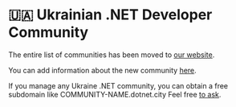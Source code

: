 # 🇺🇦 Ukrainian .NET Developer Community

The entire list of communities has been moved to [our website](http://dotnet.city).

You can add information about the new community [here](https://t.me/+x8pfa6BtiYQ3NGFi).

If you manage any Ukraine .NET community, you can obtain a free subdomain like COMMUNITY-NAME.dotnet.city Feel free [to ask](https://t.me/devtaras](https://dotnet.city/contact-us)https://dotnet.city/contact-us).
